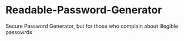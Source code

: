# Readable-Password-Generator
Secure Password Generator, but for those who complain about illegible passowrds
